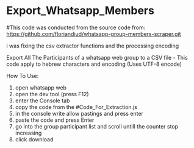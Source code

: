# Export_Whatsapp_Members

#This code was conducted from the source code from:
https://github.com/floriandiud/whatsapp-group-members-scraper.git

i was fixing the csv extractor functions and the processing encoding

Export All The Participants of a whatsapp web group to a CSV file - This code apply to hebrew characters and encoding (Uses UTF-8 encode) 

How To Use:
1. open whatsapp web
2. open the dev tool (press F12)
3. enter the Console tab
4. copy the code from the #Code_For_Extraction.js
5. in the console write allow pastings and press enter
6. paste the code and press Enter
7. go into the group participant list and scroll untill the counter stop increasing
8. click download
